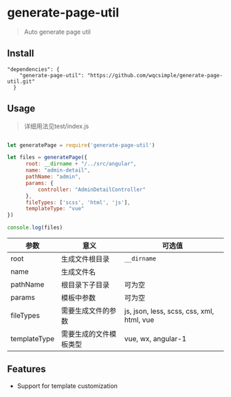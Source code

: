# generate-page-util

> Auto generate page util


## Install

```
"dependencies": {
    "generate-page-util": "https://github.com/wqcsimple/generate-page-util.git"
  }
```

## Usage
> 详细用法见test/index.js
```js

let generatePage = require('generate-page-util')

let files = generatePage({
      root: __dirname + "/../src/angular",
      name: "admin-detail",
      pathName: "admin",
      params: {
          controller: "AdminDetailController"
      },
      fileTypes: ['scss', 'html', 'js'],
      templateType: "vue"
})

console.log(files)

```

| 参数 | 意义  | 可选值 |
| ------------ | ------------ | ------------ |
|  root | 生成文件根目录  | `__dirname` |
|  name | 生成文件名 |   |
|  pathName | 根目录下子目录 | 可为空  |
|  params | 模板中参数 | 可为空  |
|  fileTypes | 需要生成文件的参数 | js, json, less, scss, css, xml, html, vue  |
|  templateType | 需要生成的文件模板类型 | vue, wx, angular-1  |



## Features
- Support for template customization